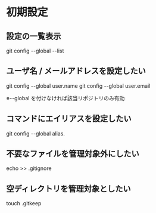 # 初期設定

## 設定の一覧表示

git config --global --list


## ユーザ名 / メールアドレスを設定したい

git config --global user.name <username>
git config --global user.email <mailaddress>

※--global を付けなければ該当リポジトリのみ有効


## コマンドにエイリアスを設定したい

git config --global alias.<aliasname> <commandname>


## 不要なファイルを管理対象外にしたい

echo <filename> >> .gitignore


## 空ディレクトリを管理対象としたい

touch .gitkeep
